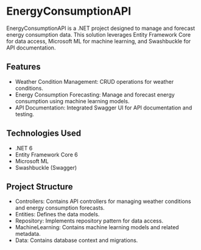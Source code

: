 # EnergyConsumptionAPI

EnergyConsumptionAPI is a .NET project designed to manage and forecast energy consumption data. This solution leverages Entity Framework Core for data access, Microsoft ML for machine learning, and Swashbuckle for API documentation.

## Features
-	Weather Condition Management: CRUD operations for weather conditions.
-	Energy Consumption Forecasting: Manage and forecast energy consumption using machine learning models.
-	API Documentation: Integrated Swagger UI for API documentation and testing.

## Technologies Used
- .NET 6
- Entity Framework Core 6
- Microsoft ML
- Swashbuckle (Swagger)

## Project Structure
- Controllers: Contains API controllers for managing weather conditions and energy consumption forecasts.
- Entities: Defines the data models.
- Repository: Implements repository pattern for data access.
- MachineLearning: Contains machine learning models and related metadata.
- Data: Contains database context and migrations.

